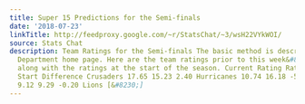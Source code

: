 ```yaml
---
title: Super 15 Predictions for the Semi-finals
date: '2018-07-23'
linkTitle: http://feedproxy.google.com/~r/StatsChat/~3/wsH22VYkWOI/
source: Stats Chat
description: Team Ratings for the Semi-finals The basic method is described on my
  Department home page. Here are the team ratings prior to this week&#8217;s games,
  along with the ratings at the start of the season. Current Rating Rating at Season
  Start Difference Crusaders 17.65 15.23 2.40 Hurricanes 10.74 16.18 -5.40 Chiefs
  9.12 9.29 -0.20 Lions [&#8230;]
---
```

